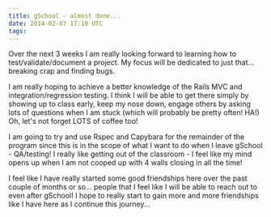 ```yaml
---
title: gSchool - almost done...
date: 2014-02-07 17:10 UTC
tags:
---
```


Over the next 3 weeks I am really looking forward to learning how to test/validate/document a project. My focus will be dedicated to just that... breaking crap and finding bugs.

I am really hoping to achieve a better knowledge of the Rails MVC and integration/regression testing. I think I will be able to get there simply by showing up to class early, keep my nose down, engage others by asking lots of questions when I am stuck (which will probably be pretty often! HA!) Oh, let's not forget LOTS of coffee too!

I am going to try and use Rspec and Capybara for the remainder of the program since this is in the scope of what I want to do when I leave gSchool - QA/testing! I really like getting out of the classroom - I feel like my mind opens up when I am not cooped up with 4 walls closing in all the time!

I feel like I have really started some good friendships here over the past couple of months or so... people that I feel like I will be able to reach out to even after gSchool! I hope to really start to gain more and more friendships like I have here as I continue this journey...



